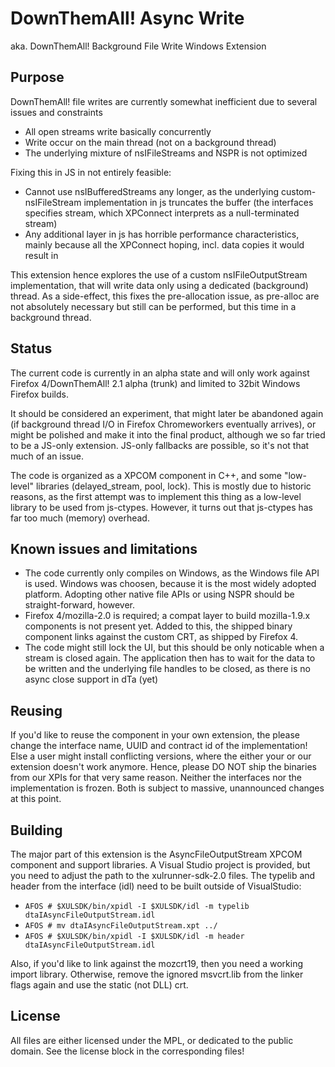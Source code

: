 DownThemAll! Async Write
===
aka. DownThemAll! Background File Write Windows Extension


Purpose
---
DownThemAll! file writes are currently somewhat inefficient due to several issues and constraints

* All open streams write basically concurrently
* Write occur on the main thread (not on a background thread)
* The underlying mixture of nsIFileStreams and NSPR is not optimized

Fixing this in JS in not entirely feasible:

* Cannot use nsIBufferedStreams any longer, as the underlying custom-nsIFileStream implementation in js truncates the buffer (the interfaces specifies stream, which XPConnect interprets as a null-terminated stream)
* Any additional layer in js has horrible performance characteristics, mainly because all the XPConnect hoping, incl. data copies it would result in

This extension hence explores the use of a custom nsIFileOutputStream implementation, that will write data only using a dedicated (background) thread.
As a side-effect, this fixes the pre-allocation issue, as pre-alloc are not absolutely necessary but still can be performed, but this time in a background thread.


Status
---
The current code is currently in an alpha state and will only work against Firefox 4/DownThemAll! 2.1 alpha (trunk) and limited to 32bit Windows Firefox builds.

It should be considered an experiment, that might later be abandoned again (if background thread I/O in Firefox Chromeworkers eventually arrives), or might be polished and make it into the final product, although we so far tried to be a JS-only extension. JS-only fallbacks are possible, so it's not that much of an issue.

The code is organized as a XPCOM component in C++, and some "low-level" libraries (delayed_stream, pool, lock). This is mostly due to historic reasons, as the first attempt was to implement this thing as a low-level library to be used from js-ctypes. However, it turns out that js-ctypes has far too much (memory) overhead.


Known issues and limitations
---

* The code currently only compiles on Windows, as the Windows file API is used. Windows was choosen, because it is the most widely adopted platform. Adopting other native file APIs or using NSPR should be straight-forward, however.
* Firefox 4/mozilla-2.0 is required; a compat layer to build mozilla-1.9.x components is not present yet. Added to this, the shipped binary component links against the custom CRT, as shipped by Firefox 4.
* The code might still lock the UI, but this should be only noticable when a stream is closed again. The application then has to wait for the data to be written and the underlying file handles to be closed, as there is no async close support in dTa (yet)


Reusing
---
If you'd like to reuse the component in your own extension, the please change the interface name, UUID and contract id of the implementation!
Else a user might install conflicting versions, where the either your or our extension doesn't work anymore.
Hence, please DO NOT ship the binaries from our XPIs for that very same reason.
Neither the interfaces nor the implementation is frozen. Both is subject to massive, unannounced changes at this point.


Building
---

The major part of this extension is the AsyncFileOutputStream XPCOM component and support libraries.
A Visual Studio project is provided, but you need to adjust the path to the xulrunner-sdk-2.0 files. The typelib and header from the interface (idl) need to be built outside of VisualStudio:

* `AFOS # $XULSDK/bin/xpidl -I $XULSDK/idl -m typelib dtaIAsyncFileOutputStream.idl`
* `AFOS # mv dtaIAsyncFileOutputStream.xpt ../`
* `AFOS # $XULSDK/bin/xpidl -I $XULSDK/idl -m header dtaIAsyncFileOutputStream.idl`

Also, if you'd like to link against the mozcrt19, then you need a working import library. Otherwise, remove the ignored msvcrt.lib from the linker flags again and use the static (not DLL) crt.

License
---
All files are either licensed under the MPL, or dedicated to the public domain. See the license block in the corresponding files!
